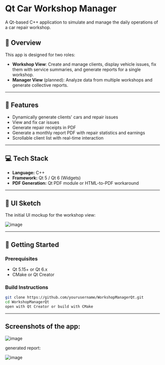 # Qt Car Workshop Manager

A Qt-based C++ application to simulate and manage the daily operations of a car repair workshop.

## 🚗 Overview

This app is designed for two roles:

- **Workshop View**: Create and manage clients, display vehicle issues, fix them with service summaries, and generate reports for a single workshop.
- **Manager View** (planned): Analyze data from multiple workshops and generate collective reports.

---

## 🧰 Features

- Dynamically generate clients' cars and repair issues
- View and fix car issues
- Generate repair receipts in PDF
- Generate a monthly report PDF with repair statistics and earnings
- Scrollable client list with real-time interaction

---

## 💻 Tech Stack

- **Language:** C++
- **Framework:** Qt 5 / Qt 6 (Widgets)
- **PDF Generation:** Qt PDF module or HTML-to-PDF workaround

---

## 📸 UI Sketch

The initial UI mockup for the workshop view:

![image](https://github.com/user-attachments/assets/e75cceea-3f11-40b3-a19f-4ea8442ac197)


---

## 🚀 Getting Started

### Prerequisites

- Qt 5.15+ or Qt 6.x
- CMake or Qt Creator

### Build Instructions

```bash
git clone https://github.com/yourusername/WorkshopManagerQt.git
cd WorkshopManagerQt
open with Qt Creator or build with CMake
```

---

## Screenshots of the app:

![image](https://github.com/user-attachments/assets/7947d2d5-7e8e-41cc-830e-5c0ef9ae7755)

generated report:

![image](https://github.com/user-attachments/assets/46a4673b-290e-48aa-92c3-487201718372)


